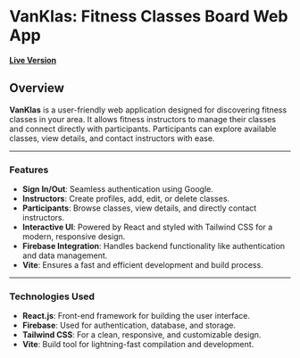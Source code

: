# VanKlas: Fitness Classes Board Web App

[**Live Version**](https://akarlovskaya.github.io/react-fitness-classes-board/#/)

## Overview

**VanKlas** is a user-friendly web application designed for discovering fitness classes in your area. It allows fitness instructors to manage their classes and connect directly with participants. Participants can explore available classes, view details, and contact instructors with ease.

---

### Features

- **Sign In/Out**: Seamless authentication using Google.
- **Instructors**: Create profiles, add, edit, or delete classes.
- **Participants**: Browse classes, view details, and directly contact instructors.
- **Interactive UI**: Powered by React and styled with Tailwind CSS for a modern, responsive design.
- **Firebase Integration**: Handles backend functionality like authentication and data management.
- **Vite**: Ensures a fast and efficient development and build process.

---

### Technologies Used

- **React.js**: Front-end framework for building the user interface.
- **Firebase**: Used for authentication, database, and storage.
- **Tailwind CSS**: For a clean, responsive, and customizable design.
- **Vite**: Build tool for lightning-fast compilation and development.
